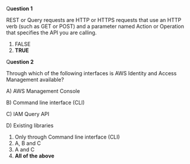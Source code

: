 Q**uestion 1**

REST or Query requests are HTTP or HTTPS requests that use an HTTP verb \(such as GET or POST\) and a parameter named Action or Operation that specifies the API you are calling.

1. FALSE
2. **TRUE**



Q**uestion 2**

Through which of the following interfaces is AWS Identity and Access Management available?

  


A\) AWS Management Console

  


B\) Command line interface \(CLI\)

  


C\) IAM Query API

  


D\) Existing libraries



1. Only through Command line interface \(CLI\)
2. A, B and C
3. A and C
4. **All of the above**



